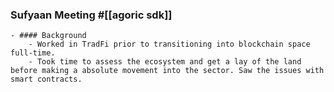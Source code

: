 ### Sufyaan Meeting #[[agoric sdk]]
	- #### Background
		- Worked in TradFi prior to transitioning into blockchain space full-time.
		- Took time to assess the ecosystem and get a lay of the land before making a absolute movement into the sector. Saw the issues with smart contracts.